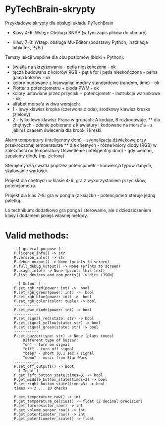 # PyTechBrain-skrypty
Przykładowe skrypty dla obsługi układu PyTechBrain 



- Klasy 4-6: Wstęp: Obsługa SNAP (w tym zapis plików do chmury)

- Klasy 7-8: Wstęp: obsługa Mu-Editor (podstawy Python, instalacja bibliotek, PyPi)

Tematy lekcji wspólne dla obu poziomów (bloki + Python):
* światła na skrzyżowaniu - pętla nieskończona - ok
* tęcza budowana z kolorów RGB - pętla for i pętla nieskończona - pełna gama kolorów - ok
* kolory budowane z losowania: moduły standardowe (random, time) - ok
* Plotter z potencjometru + dioda PWM - ok
* kolory ustawiane przez przycisk + potencjometr - instrukcje warunkowe - ok
* alfabet morse'a w dwu wersjach:
* 1 - lewy klawisz kropka (czerwona dioda), środkowy klawisz kreska (zielony)
* 2 - tylko lewy klawisz
Praca w grupach: A koduje, B rozkodowuje.
** dla chętnych - zdanie pobierane z klawiatury i kodowane na morse'a - z jakimś czasem świecenia dla kropki i kreski.

Alarm temperatury (inteligentny dom) - sygnalizacja dźwiękowa przy przekroczonej temperaturze
** dla chętnych - różne kolory diody (RGB) w zależności od temperatury
Oświetlenie (inteligentny dom) - gdy ciemno, zapalamy diodę (np. zieloną)

Sterujemy siłą światła poprzez potencjometr - konwersja typów danych, skalowanie wartości.

Projekt dla chętnych w klasie 4-6: gra z wykorzystaniem przycisków, potencjometra.

Projekt dla klas 7-8: gra w pong'a (z książki) - potencjometr steruje jedną paletką.

Lo technikum: dodatkowo gra ponga i sterowanie, ale z dziedziczeniem klasy i dodaniem jakiejś własnej metody.


# Valid methods:

```
    --[ general-purpose ]--
    P.license_info() -> str
    P.version_info() -> str
    P.debug_output() -> None (prints to screen)
    P.full_debug_output() -> None (prints to screen)
    P.usage_info() -> None (prints this text)
    P.list_devices_and_com_ports() -> dict (JSON)

    --[ Output ]--
    P.set_rgb_red(power: int) ->  bool
    P.set_rgb_green(power: int) ->  bool
    P.set_rgb_blue(power: int) ->  bool
    P.set_rgb_color(color: tuple) -> bool
    -----------
    P.set_pwm_diode(power: int) -> bool
    -----------
    P.set_signal_red(state: str) -> bool
    P.set_signal_yellow(state: str) -> bool
    P.set_signal_green(state: str) -> bool
    -----------
    P.set_buzzer(type: str) -> None (plays tones)
        Different type of buzzer:
        "on" - turn on signal
        "off" - turn off signal
        "beep" - short (0.1 sec.) signal
        "demo" - music from Star Wars
    -----------
    P.set_off_outputs() -> boot
    --[ Input ]--
    P.get_left_button_state(times=3) -> bool
    P.get_middle_button_state(times=3) -> bool
    P.get_right_button_state(times=3) -> bool
    times -> 3 ... 10 checks

    P.get_temperature_raw() -> int
    P.get_temperature_celcius() -> float (2 decimal precision)
    P.get_fotoresistor_raw() -> int
    P.get_volume_sensor_raw() -> int
    P.get_potentiometer_raw() -> int
    P.get_potentiometer_scale() -> float
```
